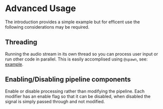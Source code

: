 # Advanced Usage

The introduction provides a simple example but for efficent use the following considerations may be required.


## Threading

Running the audio stream in its own thread so you can process user input or run other code in parallel.
This is easily accomplised using `@spawn`, see: [example](https://github.com/rob-luke/AuditoryStimuli.jl/blob/master/examples/test_streamer.jl).


## Enabling/Disabling pipeline components

Enable or disable processing rather than modifying the pipeline.
Each modifier has an enable flag so that it can be disabled,
when disabled the signal is simply passed through and not modified.
